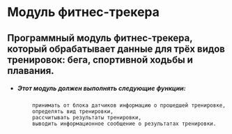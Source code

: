# Модуль фитнес-трекера
## Программный модуль фитнес-трекера, который обрабатывает данные для трёх видов тренировок: бега, спортивной ходьбы и плавания.
- ##### Этот модуль должен выполнять следующие функции:
```
        принимать от блока датчиков информацию о прошедшей тренировке,
        определять вид тренировки,
        рассчитывать результаты тренировки,
        выводить информационное сообщение о результатах тренировки.
```
